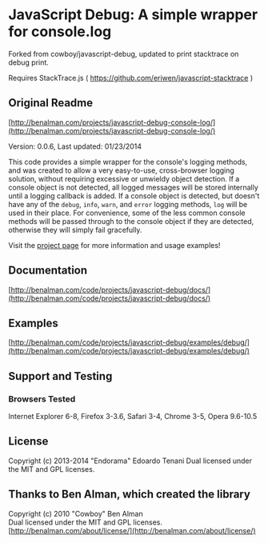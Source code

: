# JavaScript Debug: A simple wrapper for console.log #

Forked from cowboy/javascript-debug, updated to print stacktrace on debug print.

Requires StackTrace.js ( https://github.com/eriwen/javascript-stacktrace )

## Original Readme ##
[http://benalman.com/projects/javascript-debug-console-log/](http://benalman.com/projects/javascript-debug-console-log/)

Version: 0.0.6, Last updated: 01/23/2014

This code provides a simple wrapper for the console's logging methods, and was created to allow a very easy-to-use, cross-browser logging solution, without requiring excessive or unwieldy object detection. If a console object is not detected, all logged messages will be stored internally until a logging callback is added. If a console object is detected, but doesn't have any of the `debug`, `info`, `warn`, and `error` logging methods, `log` will be used in their place. For convenience, some of the less common console methods will be passed through to the console object if they are detected, otherwise they will simply fail gracefully.

Visit the [project page](http://benalman.com/projects/javascript-debug-console-log/) for more information and usage examples!


## Documentation ##
[http://benalman.com/code/projects/javascript-debug/docs/](http://benalman.com/code/projects/javascript-debug/docs/)


## Examples ##
[http://benalman.com/code/projects/javascript-debug/examples/debug/](http://benalman.com/code/projects/javascript-debug/examples/debug/)


## Support and Testing ##

### Browsers Tested ###
Internet Explorer 6-8, Firefox 3-3.6, Safari 3-4, Chrome 3-5, Opera 9.6-10.5


## License ##
Copyright (c) 2013-2014 "Endorama" Edoardo Tenani
Dual licensed under the MIT and GPL licenses.  

## Thanks to Ben Alman, which created the library
Copyright (c) 2010 "Cowboy" Ben Alman  
Dual licensed under the MIT and GPL licenses.  
[http://benalman.com/about/license/](http://benalman.com/about/license/)
